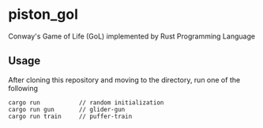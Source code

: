 # piston_gol
Conway's Game of Life (GoL) implemented by Rust Programming Language

## Usage
After cloning this repository and moving to the directory, run one of the following
```
cargo run           // random initialization
cargo run gun       // glider-gun
cargo run train     // puffer-train
```
